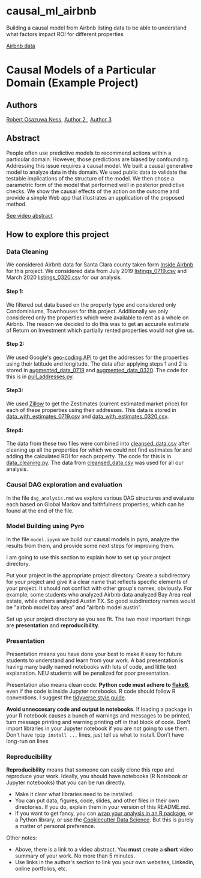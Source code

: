 # causal_ml_airbnb
Building a causal model from Airbnb listing data to be able to understand what factors impact ROI for different properties

[Airbnb data](http://insideairbnb.com/get-the-data.html)


# Causal Models of a Particular Domain (Example Project)

## Authors 

[Robert Osazuwa Ness](https://www.linkedin.com/in/osazuwa/), [Author 2
](https://towardsdatascience.com), [Author 3](https://www.khoury.northeastern.edu)

## Abstract

People often use predictive models to recommend actions within a particular domain.  However, those predictions are biased by confounding.  Addressing this issue requires a causal model.  We built a causal generative model to analyze data in this domain.  We used public data to validate the testable implications of the structure of the model.  We then chose a parametric form of the model that performed well in posterior predictive checks.  We show the causal effects of the action on the outcome and provide a simple Web app that illustrates an application of the proposed method.

[See video abstract](https://www.youtube.com/watch?v=o3GfnEjTdIQ)

## How to explore this project

### Data Cleaning

We considered Airbnb data for Santa Clara county taken form [Inside Airbnb](http://insideairbnb.com/get-the-data.html) for this project. We considered data from July 2019 [listings_0719.csv](data/listings_0719.csv) and March 2020 [listings_0320.csv](data/listings_0320.csv) for our analysis. 

#### Step 1: 
We filtered out data based on the property type and considered only Condominiums, Townhouses for this project. Additionally we only considered only the properties which were available to rent as a whole on Airbnb. The reason we decided to do this was to get an accurate estimate of Return on Investment which partially rented properties would not give us.
#### Step 2:
We used Google's [geo-coding API](https://developers.google.com/maps/documentation/geocoding/start?utm_source=google&utm_medium=cpc&utm_campaign=FY18-Q2-global-demandgen-paidsearchonnetworkhouseads-cs-maps_contactsal_saf&utm_content=text-ad-none-none-DEV_c-CRE_315916117595-ADGP_Hybrid+%7C+AW+SEM+%7C+BKWS+~+Google+Maps+Geocoding+API-KWID_43700039136946117-kwd-300650646186-userloc_9004054&utm_term=KW_google%20geocoding%20api-ST_google+geocoding+api&gclid=CjwKCAjwnIr1BRAWEiwA6GpwNYs9HqeKeAm07opBtifC1HqKtl2GTBfPIQz2365hvhJp4v2jhtcbxhoCVbIQAvD_BwE)
to get the addresses for the properties using their latitude and longitude. The data after applying steps 1 and 2 is stored in [augmented_data_0719](data/augmented_data_0719.csv) and [augmented_data_0320](data/augmented_data_0320.csv). The code for this is in [pull_addresses.py](pull_addresses.py).
#### Step3:
We used [Zillow](https://www.zillow.com) to get the Zestimates (current estimated market price) for each of these properties using their addresses. This data is stored in [data_with_estimates_0719.csv](data/data_with_estimates_0719.csv) and [data_with_estimates_0320.csv](data/data_with_estimates_0320.csv).
#### Step4:
The data from these two files were combined into [cleansed_data.csv](data/cleansed_data.csv) after cleaning up all the properties for which we could not find estimates for and adding the calculated ROI for each property. The code for this is in [data_cleaning.py](data_cleaning.py). The data from [cleansed_data.csv](data/cleansed_data.csv) was used for all our analysis.

### Causal DAG exploration and evaluation

In the file `dag_analysis.rmd` we explore various DAG structures and evaluate each based on Global Markov and faithfulness properties, which can be found at the end of the file.

### Model Building using Pyro

In the file `model.ipynb` we build our causal models in pyro, analyze the results from them, and provide some next steps for improving them.


I am going to use this section to explain how to set up your project directory.

Put your project in the appropriate project directory. Create a subdirectory for your project and give it a clear name that reflects specific elements of your project.  It should not conflict with other group's names, obviously.  For example, some students who analyzed Airbnb data analyzed Bay Area real estate, while others analyzed Austin TX.  So good subdirectory names would be "airbnb model bay area" and "airbnb model austin".

Set up your project directory as you see fit.  The two most important things are **presentation** and **reproducibility**.

### Presentation

Presentation means you have done your best to make it easy for future students to understand and learn from your work.  A bad presentation is having many badly named notebooks with lots of code, and little text explanation.  NEU students will be penalized for poor presentation.

Presentation also means clean code.  **Python code must adhere to [flake8](http://flake8.pycqa.org/en/latest/index.html#quickstart)**, even if the code is inside Jupyter notebooks.  R code should follow R conventions.  I suggest the [tidyverse style guide](https://style.tidyverse.org/).

**Avoid unneccesary code and output in notebooks**.  If loading a package in your R notebook causes a bunch of warnings and messages to be printed, turn message printing and warning printing off in that block of code.  Don't import libraries in your Jupyter notebook if you are not going to use them.  Don't have `!pip install ...` lines, just tell us what to install.  Don't have long-run on lines

### Reproducibility

**Reproducibility** means that someone can easily clone this repo and reproduce your work.  Ideally, you should have notebooks (R Notebook or Jupyter notebooks) that you can be run directly.

* Make it clear what libraries need to be installed.
* You can put data, figures, code, slides, and other files in their own directories.  If you do, explain them in your version of this README.md.
* If you want to get fancy, you can [wrap your analysis in an R package](https://www.r-bloggers.com/creating-an-analysis-as-a-package-and-vignette/), or a Python library, or use the [Cookiecutter Data Science](https://drivendata.github.io/cookiecutter-data-science/).  But this is purely a matter of personal preference. 

Other notes:
* Above, there is a link to a video abstract.  You **must** create a **short** video summary of your work.  No more than 5 minutes.
* Use links in the author's section to link you your own websites, Linkedin, online portfolios, etc.
